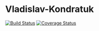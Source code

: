 # Vladislav-Kondratuk
[![Build Status](https://travis-ci.org/Brest-Java-Course-2019/Vladislav-Kondratuk.svg?branch=master)](https://travis-ci.org/Brest-Java-Course-2019/Vladislav-Kondratuk)
[![Coverage Status](https://coveralls.io/repos/github/Brest-Java-Course-2019/Vladislav-Kondratuk/badge.svg?branch=master)](https://coveralls.io/github/Brest-Java-Course-2019/Vladislav-Kondratuk?branch=master)

